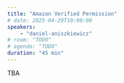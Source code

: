 ```yaml
---
title: "Amazon Verified Permission"
# date: 2025-04-29T10:00:00
speakers:
    - "daniel-aniszkiewicz"
# room: "TODO"
# agenda: "TODO"
duration: "45 min"
---
```


TBA